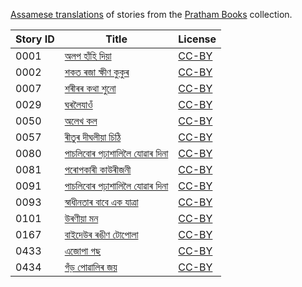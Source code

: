 [Assamese translations](https://storyweaver.org.in/search?search%5Bquery%5D=&search%5Blanguages%5D%5B%5D=Assamese) of stories from the [Pratham Books](http://prathambooks.org/) collection.

Story ID | Title | License
-------- | ----- | -------
0001 | [অলপ হাঁহি দিয়া](https://storyweaver.org.in/stories/2570-olop-hahi-diya) | [CC-BY](https://creativecommons.org/licenses/by/4.0/)
0002 | [শকত ৰজা ক্ষীণ কুকুৰ](https://storyweaver.org.in/stories/2339-sokot-roja-khyin-kukur) | [CC-BY](https://creativecommons.org/licenses/by/4.0/)
0007 | [শৰীৰৰ কথা শুনো](https://storyweaver.org.in/stories/46-harirar-katha-huna) | [CC-BY](https://creativecommons.org/licenses/by/4.0/)
0029 | [ঘৰলৈযাওঁ](https://storyweaver.org.in/stories/148-gharaloi-jaun) | [CC-BY](https://creativecommons.org/licenses/by/4.0/)
0050 | [অলেখ কল](https://storyweaver.org.in/stories/395-alekh-kol) | [CC-BY](https://creativecommons.org/licenses/by/4.0/)
0057 | [ৰীতুৰ দীঘলীয়া চিঠি](https://storyweaver.org.in/stories/562-ritur-digholia-chitthi) | [CC-BY](https://creativecommons.org/licenses/by/4.0/)
0080 | [পাচলিবোৰ পঢ়াশালিলৈ যোৱাৰ দিনা](https://storyweaver.org.in/stories/683-paslibor-padhahaliloi-jabar-dina) | [CC-BY](https://creativecommons.org/licenses/by/4.0/)
0081 | [পৰোপকাৰী কাউৰীজনী](https://storyweaver.org.in/stories/656-paropkari-kaurijani) | [CC-BY](https://creativecommons.org/licenses/by/4.0/)
0091 | [পাচলিবোৰ পঢ়াশালিলৈ যোৱাৰ দিনা](https://storyweaver.org.in/stories/730-bitu-aaru-nauka-bhraman) | [CC-BY](https://creativecommons.org/licenses/by/4.0/)
0093 | [স্বাধীনতাৰ বাবে এক যাত্রা](https://storyweaver.org.in/stories/809-swadheentar-babe-ek-jatra) | [CC-BY](https://creativecommons.org/licenses/by/4.0/)
0101 | [উৰণীয়া মন](https://storyweaver.org.in/stories/846-uraniya-man) | [CC-BY](https://creativecommons.org/licenses/by/4.0/)
0167 | [বাইদেউৰ ৰঙীণ টোপোলা](https://storyweaver.org.in/stories/2280-baideyur-rangin-tupola) | [CC-BY](https://creativecommons.org/licenses/by/4.0/)
0433 | [এজোপা গছ](https://storyweaver.org.in/stories/367-ejopa-gos) | [CC-BY](https://creativecommons.org/licenses/by/4.0/)
0434 | [গঁড় পোৱালিৰ জয়](https://storyweaver.org.in/stories/247-gad-povaleer-bhay) | [CC-BY](https://creativecommons.org/licenses/by/4.0/)
